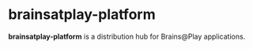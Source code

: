 # brainsatplay-platform
 **brainsatplay-platform** is a distribution hub for Brains@Play applications.


